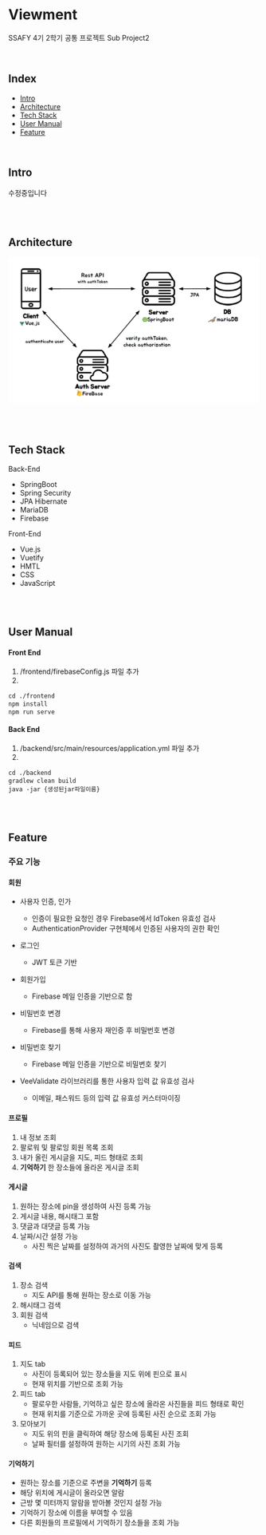 # Viewment

SSAFY 4기 2학기 공통 프로젝트 Sub Project2 

 <br/>



## Index
* [Intro](#intro)
* [Architecture](#architecture)
* [Tech Stack](#tech-stack)
* [User Manual](#user-manual)
* [Feature](#feature)

<br/>




## Intro

수정중입니다


<br/><br/>



## Architecture

![architecture](./img/diagram.png)

<br/><br/>



## Tech Stack
Back-End
- SpringBoot
- Spring Security
- JPA Hibernate
- MariaDB
- Firebase

Front-End
- Vue.js
- Vuetify
- HMTL
- CSS
- JavaScript

<br/> <br/>

## User Manual

#### Front End
1. /frontend/firebaseConfig.js 파일 추가
2. 
```
cd ./frontend
npm install
npm run serve
```

#### Back End
1. /backend/src/main/resources/application.yml 파일 추가
2. 
```
cd ./backend
gradlew clean build
java -jar {생성된jar파일이름}
```

<br/> <br/>

## Feature

### 주요 기능

	

#### 회원

- 사용자 인증, 인가
  - 인증이 필요한 요청인 경우 Firebase에서 IdToken 유효성 검사 
  - AuthenticationProvider 구현체에서 인증된 사용자의 권한 확인

- 로그인 
  - JWT 토큰 기반
- 회원가입
  - Firebase 메일 인증을 기반으로 함
- 비밀번호 변경
  - Firebase를 통해 사용자 재인증 후 비밀번호 변경
- 비밀번호 찾기
  - Firebase 메일 인증을 기반으로 비밀번호 찾기
- VeeValidate 라이브러리를 통한 사용자 입력 값 유효성 검사
  - 이메일, 패스워드 등의 입력 값 유효성 커스터마이징



#### 프로필

1. 내 정보 조회
2. 팔로워 및 팔로잉 회원 목록 조회
3. 내가 올린 게시글을 지도, 피드 형태로 조회
4. **기억하기** 한 장소들에 올라온 게시글 조회 



#### 게시글

1. 원하는 장소에 pin을 생성하여 사진 등록 가능
2. 게시글 내용, 해시태그 포함
3. 댓글과 대댓글 등록 가능
4. 날짜/시간 설정 가능
   - 사진 찍은 날짜를 설정하여 과거의 사진도 촬영한 날짜에 맞게 등록 



#### 검색

1. 장소 검색 
   - 지도 API를 통해 원하는 장소로 이동 가능
2. 해시태그 검색
3. 회원 검색
   - 닉네임으로 검색



#### 피드

1. 지도 tab
   - 사진이 등록되어 있는 장소들을 지도 위에 핀으로 표시
   - 현재 위치를 기반으로 조회 가능 
2. 피드 tab
   - 팔로우한 사람들, 기억하고 싶은 장소에 올라온 사진들을 피드 형태로 확인
   - 현재 위치를 기준으로 가까운 곳에 등록된 사진 순으로 조회 가능
3. 모아보기
   - 지도 위의 핀을 클릭하여 해당 장소에 등록된 사진 조회
   - 날짜 필터를 설정하여 원하는 시기의 사진 조회 가능 



#### 기억하기

- 원하는 장소를 기준으로 주변을 **기억하기** 등록
- 해당 위치에 게시글이 올라오면 알람 
- 근방 몇 미터까지 알람을 받아볼 것인지 설정 가능
- 기억하기 장소에 이름을 부여할 수 있음
- 다른 회원들의 프로필에서 기억하기 장소들을 조회 가능 

